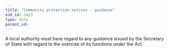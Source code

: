 ```yaml
---
title: "Community protection notices - guidance"
esd_id: 2423
type: duty
parent_id:  
---
```


A local authority must have regard to any guidance issued by the Secretary of State with regard to the exercise of its functions under the Act.

